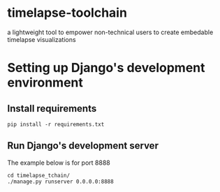 # timelapse-toolchain

a lightweight tool to empower non-technical users to create embedable timelapse visualizations

# Setting up Django's development environment

## Install requirements

```
pip install -r requirements.txt
```

## Run Django's development server

The example below is for port 8888

```
cd timelapse_tchain/
./manage.py runserver 0.0.0.0:8888
```
